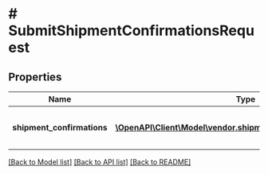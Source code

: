 # # SubmitShipmentConfirmationsRequest

## Properties

Name | Type | Description | Notes
------------ | ------------- | ------------- | -------------
**shipment_confirmations** | [**\OpenAPI\Client\Model\vendor.shipments\ShipmentConfirmation[]**](ShipmentConfirmation.md) | A list of one or more shipment confirmations. | [optional]

[[Back to Model list]](../../README.md#models) [[Back to API list]](../../README.md#endpoints) [[Back to README]](../../README.md)
